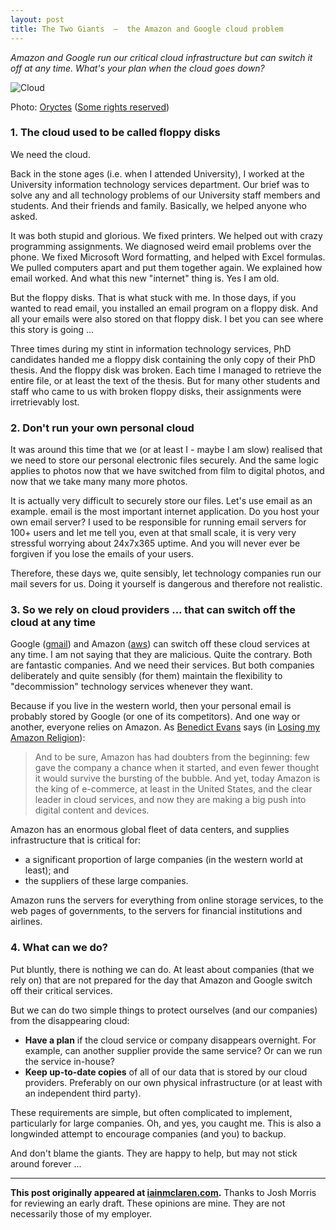 ```yaml
---
layout: post
title: The Two Giants  —  the Amazon and Google cloud problem
---
```


*Amazon and Google run our critical cloud infrastructure but can switch it off at any time.  What's your plan when the cloud goes down?*

![Cloud](http://iainmclaren.com/public/images/cloud-giants.jpg "Cloud")

Photo: [Oryctes](https://www.flickr.com/photos/danisarda/) ([Some rights reserved](https://creativecommons.org/licenses/by-sa/2.0/))

### 1. The cloud used to be called floppy disks

We need the cloud.

Back in the stone ages (i.e. when I attended University), I worked at the University information technology services department.  Our brief was to solve any and all technology problems of our University staff members and students.  And their friends and family.  Basically, we helped anyone who asked.  

It was both stupid and glorious.  We fixed printers.  We helped out with crazy programming assignments.  We diagnosed weird email problems over the phone.  We fixed Microsoft Word formatting, and helped with Excel formulas.  We pulled computers apart and put them together again.  We explained how email worked.  And what this new "internet" thing is.  Yes I am old.

But the floppy disks.  That is what stuck with me.  In those days, if you wanted to read email, you installed an email program on a floppy disk. And all your emails were also stored on that floppy disk.  I bet you can see where this story is going ...

Three times during my stint in information technology services, PhD candidates handed me a floppy disk containing the only copy of their PhD thesis.  And the floppy disk was broken. Each time I managed to retrieve the entire file, or at least the text of the thesis.  But for many other students and staff who came to us with broken floppy disks, their assignments were irretrievably lost.

### 2. Don't run your own personal cloud

It was around this time that we (or at least I - maybe I am slow) realised that we need to store our personal electronic files securely.  And the same logic applies to photos now that we have switched from film to digital photos, and now that we take many many more photos.  

It is actually very difficult to securely store our files.  Let's use email as an example.  email is the most important internet application.  Do you host your own email server?  I used to be responsible for running email servers for 100+ users and let me tell you, even at that small scale, it is very very stressful worrying about 24x7x365 uptime.  And you will never ever be forgiven if you lose the emails of your users.  

Therefore, these days we, quite sensibly, let technology companies run our mail severs for us. Doing it yourself is dangerous and therefore not realistic.

### 3. So we rely on cloud providers ... that can switch off the cloud at any time

Google ([gmail](http://gmail.com)) and Amazon ([aws](http://aws.amazon.com)) can switch off these cloud services at any time.  I am not saying that they are malicious.  Quite the contrary.  Both are fantastic companies.  And we need their services.  But both companies deliberately and quite sensibly (for them) maintain the flexibility to "decommission" technology services whenever they want.

Because if you live in the western world, then your personal email is probably stored by Google (or one of its competitors).  And one way or another, everyone relies on Amazon.  As [Benedict Evans](http://stratechery.com) says (in [Losing my Amazon Religion](http://stratechery.com/2014/losing-amazon-religion/)):

> And to be sure, Amazon has had doubters from the beginning: few gave the company a chance when it started, and even fewer thought it would survive the bursting of the bubble. And yet, today Amazon is the king of e-commerce, at least in the United States, and the clear leader in cloud services, and now they are making a big push into digital content and devices.

Amazon has an enormous global fleet of data centers, and supplies infrastructure that is critical for:

- a significant proportion of large companies (in the western world at least); and 
- the suppliers of these large companies.  

Amazon runs the servers for everything from online storage services, to the web pages of governments, to the servers for financial institutions and airlines.

### 4. What can we do?   

Put bluntly, there is nothing we can do.  At least about companies (that we rely on) that are not prepared for the day that Amazon and Google switch off their critical services.  

But we can do two simple things to protect ourselves (and our companies) from the disappearing cloud:

- **Have a plan** if the cloud service or company disappears overnight.  For example, can another supplier provide the same service?  Or can we run the service in-house?
- **Keep up-to-date copies** of all of our data that is stored by our cloud providers.  Preferably on our own physical infrastructure (or at least with an independent third party).

These requirements are simple, but often complicated to implement, particularly for large companies.  Oh, and yes, you caught me. This is also a longwinded attempt to encourage companies (and you) to backup.

And don't blame the giants.  They are happy to help, but may not stick around forever ...

---

**This post originally appeared at [iainmclaren.com](http://iainmclaren.com).** Thanks to Josh Morris for reviewing an early draft.  These opinions are mine.  They are not necessarily those of my employer.